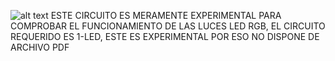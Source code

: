 ![alt text](C:\Users\Usuario\Documents\GitHub\src\LOGO.png)
ESTE CIRCUITO ES MERAMENTE EXPERIMENTAL PARA COMPROBAR EL FUNCIONAMIENTO DE LAS LUCES LED RGB, EL CIRCUITO REQUERIDO ES 1-LED, ESTE ES EXPERIMENTAL POR ESO NO DISPONE DE ARCHIVO PDF 